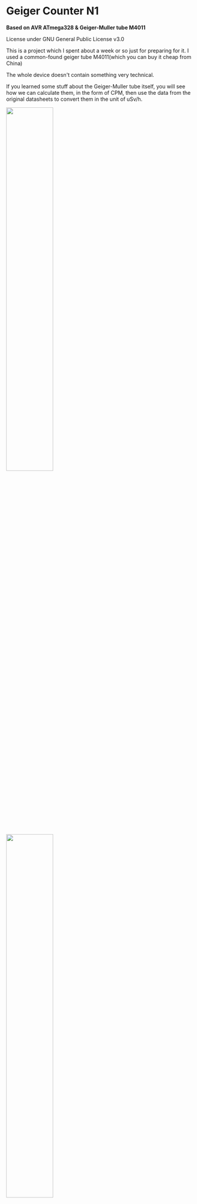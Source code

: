 # Geiger Counter N1
**Based on AVR ATmega328 & Geiger-Muller tube M4011**

License under GNU General Public License v3.0

This is a project which I spent about a week or so just for preparing for it.
I used a common-found geiger tube M4011(which you can buy it cheap from China)

The whole device doesn't contain something very technical.

If you learned some stuff about the Geiger-Muller tube itself,
you will see how we can calculate them, in the form of CPM, then use the data
from the original datasheets to convert them in the unit of uSv/h.

<img src="https://github.com/Lawrence-Link/GeigerCounter-N1/blob/main/pictures/IMG_20210228_122907.jpg?raw=true" width="50%" /> <img src="https://github.com/Lawrence-Link/GeigerCounter-N1/blob/main/pictures/rendered.jpg?raw=true" width="50%" />

[Find the article on Instructables](https://www.instructables.com/DIY-a-Simple-Geiger-Counter/)

## How to get started

The easist way to make this is by take a briefly look at my schematic and order PCBs and parts, which I will later show [here]()

## BE AWARE

The board contains a High power source, which can cause EMP problem, please DO NOT use this project near people with implemented medical device!
Also, this power source can be dangerous to the user, but typically it won't cause much damage, just pain(FOR REAL), so please be careful, check twice before powering the HV Source.
I recommend you to use kapton to cover the bottom side, to do better isolation.

## Get interact with me

You can contact me at
[Lawrence-Link@outlook.com](mailto:Lawrence-Link@outlook.com)
